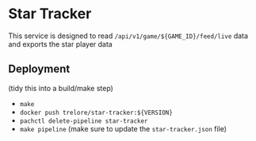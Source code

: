 # Star Tracker

This service is designed to read `/api/v1/game/${GAME_ID}/feed/live` data and exports the star player data

## Deployment

(tidy this into a build/make step)

- `make`
- `docker push trelore/star-tracker:${VERSION}`
- `pachctl delete-pipeline star-tracker`
- `make pipeline` (make sure to update the `star-tracker.json` file)
